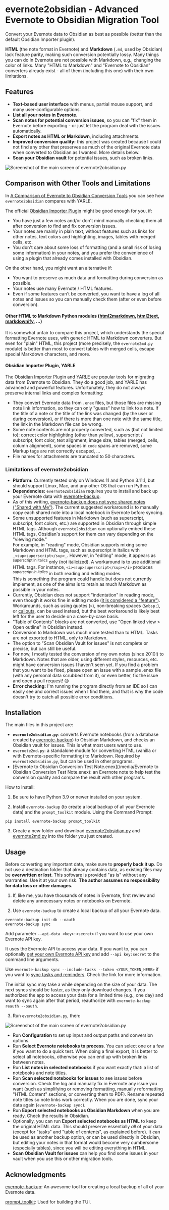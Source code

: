 # evernote2obsidian - Advanced Evernote to Obsidian Migration Tool

Convert your Evernote data to Obsidian as best as possible (better than the default Obsidian Importer plugin).

**HTML** (the note format in Evernote) and **Markdown** (`.md`, used by Obsidian) lack feature parity, making such conversion potentially lossy. Many things you can do in Evernote are not possible with Markdown, e.g., changing the color of links. Many "HTML to Markdown" and "Evernote to Obsidian" converters already exist - all of them (including this one) with their own limitations.

## Features
- **Text-based user interface** with menus, partial mouse support, and many user-configurable options.
- **List all your notes in Evernote.**
- **Scan notes for potential conversion issues**, so you can "fix" them in Evernote before exporting - or just let the program deal with the issues automatically.
- **Export notes as HTML or Markdown**, including attachments.
- **Improved conversion quality:** this project was created because I could not find any other that preserves as much of the original Evernote data when converted to Obsidian as I wanted. More details below.
- **Scan your Obsidian vault** for potential issues, such as broken links.

![Screenshot of the main screen of evernote2obsidian.py](/extra/evernote2obsidian_0.1.0.png)

## Comparison with Other Tools and Limitations
In [A Comparison of Evernote to Obsidian Conversion Tools](comparison.md) you can see how `evernote2obsidian` compares with YARLE.

The official [Obsidian Importer Plugin](https://github.com/obsidianmd/obsidian-importer/) might be good enough for you, if:
- You have just a few notes and/or don't mind manually checking them all after conversion to find and fix conversion issues.
- Your notes are mainly in plain text, without features such as links for other notes, text colors and highlighting, images, tables with merged cells, etc.
- You don't care about some loss of formatting (and a small risk of losing some information) in your notes, and you prefer the convenience of using a plugin that already comes installed with Obsidian.

On the other hand, you might want an alternative if:
- You want to preserve as much data and formatting during conversion as possible.
- Your notes use many Evernote / HTML features.
- Even if some features can't be converted, you want to have a log of all notes and issues so you can manually check them (after or even before conversion).

#### Other HTML to Markdown Python modules ([html2markdown](https://github.com/dlon/html2markdown), [html2text](https://github.com/Alir3z4/html2text/), [markdownify](https://github.com/matthewwithanm/python-markdownify), ...)
It is somewhat unfair to compare this project, which understands the special formatting Evernote uses, with generic HTML to Markdown converters. But even for "plain" HTML, this project (more precisely, the `evernote2md.py` module) is better than most to convert tables with merged cells, escape special Markdown characters, and more.

#### Obsidian Importer Plugin, YARLE
The [Obsidian Importer Plugin](https://github.com/obsidianmd/obsidian-importer/) and [YARLE](https://github.com/akosbalasko/yarle/) are popular tools for migrating data from Evernote to Obsidian. They do a good job, and YARLE has advanced and powerful features. Unfortunately, they do not always preserve internal links and complex formatting:
- They convert Evernote data from `.enex` files, but those files are missing note link information, so they can only "guess" how to link to a note. If the title of a note or the title of the link was changed (by the user or during conversion), or if there is more than one note with the same title, the link in the Markdown file can be wrong.
- Some note contents are not properly converted, such as (but not limited to): correct color highlighting (other than yellow), superscript / subscript, font color, text alignment, image size, tables (merged, cells, column alignment), some spaces in `code` spans are removed, some Markup tags are not correctly escaped, ...
- File names for attachments are truncated to 50 characters.

### Limitations of evernote2obsidian
- **Platform:** Currently tested only on Windows 11 and Python 3.11.1, but should support Linux, Mac, and any other OS that can run Python.
- **Dependencies:** `evernote2obsidian` requires you to install and back up your Evernote data with [evernote-backup](https://github.com/vzhd1701/evernote-backup/).
- As of this writing, [evernote-backup does not sync shared notes ("Shared with Me")](https://github.com/vzhd1701/evernote-backup/issues/138). The current suggested workaround is to manually copy each shared note into a local notebook in Evernote before syncing.
- Some unsupported features in Markdown (such as superscript, subscript, font colors, etc.) are supported in Obsidian through simple HTML tags. Although `evernote2obsidian` can optionally embed these HTML tags, Obsidian's support for them can vary depending on the "viewing mode."<br/>For example, in "reading" mode, Obsidian supports mixing some Markdown and HTML tags, such as superscript in italics with `_<sup>superscript</sup>_`. However, in "editing" mode, it appears as <sup>superscript in italics</sup> only (not italicized). A workaround is to use additional HTML tags. For instance, `<i><sup>superscript</sup></i>` produces <i><sup>superscript in italics</sup></i> in both reading and editing modes.<br/>This is something the program could handle but does not currently implement, as one of the aims is to retain as much Markdown as possible in your notes.
- Currently, Obsidian does not support "indentation" in reading mode, even though it works fine in editing mode ([it is considered a "feature"](https://help.obsidian.md/Editing+and+formatting/Basic+formatting+syntax#Paragraphs)). Workarounds, such as using quotes (`>`), non-breaking spaces (`&nbsp;`), or [callouts](https://help.obsidian.md/Editing+and+formatting/Callouts), can be used instead, but the best workaround is likely best left for the user to decide on a case-by-case basis.
- "Table of Contents" blocks are not converted, use "Open linked view > Open outline" in Obsidian instead.
- Conversion to Markdown was much more tested than to HTML. Tasks are not exported to HTML, only to Markdown.
- The option to "Scan Obsidian Vault for issues" is not complete or precise, but can still be useful.
- For now, I mostly tested the conversion of my own notes (since 2010!) to Markdown. Notes that are older, using different styles, resources, etc. might have conversion issues I haven't seen yet. If you find a problem that you want to be fixed, please open an issue with a sample .enex file (with any personal data scrubbed from it), or even better, fix the issue and open a pull request! 😉
- **Error checking:** I'm running the program directly from an IDE so I can easily see and correct issues when I find them, and that is why the code doesn't try to catch all possible error conditions.


## Installation

The main files in this project are:
- **`evernote2obsidian.py`**: converts Evernote notebooks (from a database created by [evernote-backup](https://github.com/vzhd1701/evernote-backup/)) to Obsidian Markdown, and checks an Obsidian vault for issues. This is what most users want to use.
- `evernote2md.py`: a standalone module for converting HTML (vanilla or with Evernote-specific formatting) to Markdown. Required by `evernote2obsidian.py`, but can be used in other programs.
- [Evernote to Obsidian Conversion Test Note.enex](/media/Evernote to Obsidian Conversion Test Note.enex): an Evernote note to help test the conversion quality and compare the result with other programs.

How to install:

1. Be sure to have Python 3.9 or newer installed on your system.

2. Install `evernote-backup` (to create a local backup of all your Evernote data) and the `prompt_toolkit` module. Using the Command Prompt:
```
pip install evernote-backup prompt_toolkit
```

3. Create a new folder and download [evernote2obsidian.py](evernote2obsidian.py) and [evernote2md.py](evernote2md.py) into the folder you just created.


## Usage

Before converting any important data, make sure to **properly back it up**.
Do not use a destination folder that already contains data, as existing files may be **overwritten or lost**.
This software is provided "as is" without any warranties. Use it at your own risk. **The author assumes no responsibility for data loss or other damages.**

1. If, like me, you have thousands of notes in Evernote, first review and delete any unnecessary notes or notebooks on Evernote.

2. Use `evernote-backup` to create a local backup of all your Evernote data.
```
evernote-backup init-db --oauth
evernote-backup sync
```

Add parameter `--api-data <key>:<secret>` if you want to use your own Evernote API key.

It uses the Evernote API to access your data. If you want to, you can optionally [get your own Evernote API key](https://dev.evernote.com/) and add `--api key:secret` to the command line arguments.

Use `evernote-backup sync --include-tasks --token <YOUR_TOKEN_HERE>` if you want to [sync tasks and reminders](https://github.com/vzhd1701/evernote-backup?tab=readme-ov-file#tasks). Check the link for more information.

The initial sync may take a while depending on the size of your data. The next syncs should be faster, as they only download changes. If you authorized the app to access your data for a limited time (e.g., one day) and want to sync again after that period, reauthorize with `evernote-backup reauth --oauth`.

3. Run `evernote2obsidian.py`, then:

![Screenshot of the main screen of evernote2obsidian.py](/extra/evernote2obsidian_0.1.0.png)
- Run **Configuration** to set up input and output paths and conversion options.
- Run **Select Evernote notebooks to process**. You can select one or a few if you want to do a quick test. When doing a final export, it is better to select all notebooks, otherwise you can end up with broken links between notes.
- Run **List notes in selected notebooks** if you want exactly that: a list of notebooks and note titles.
- Run **Scan selected notebooks for issues** to see issues before conversion. Check the log and manually fix in Evernote any issue you want (such as simplifying or removing formatting, manually reformatting "HTML Content" sections, or converting them to PDF). Rename repeated note titles so note links work correctly. When you are done, sync your data again (`evernote-backup sync`).
- Run **Export selected notebooks as Obsidian Markdown** when you are ready. Check the results in Obsidian.
- Optionally, you can run **Export selected notebooks as HTML** to keep the original HTML data. This should preserve essentially _all_ of your data (except for "tasks" and "table of contents", as explained before). It can be used as another backup option, or can be used directly in Obsidian, but editing your notes in that format would become very cumbersome (especially tables), since you will be editing everything in HTML.
- **Scan Obsidian Vault for issues** can help you find some issues in your vault when you use this or other migration tools.

## Acknowledgments
[evernote-backup](https://github.com/vzhd1701/evernote-backup/): An awesome tool for creating a local backup of all of your Evernote data.

[prompt_toolkit](https://github.com/prompt-toolkit/python-prompt-toolkit): Used for building the TUI.

